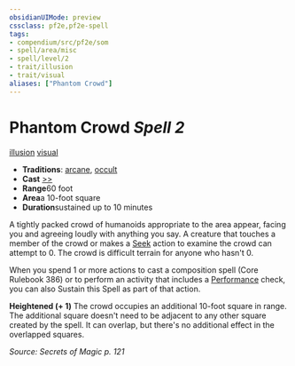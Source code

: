 ```yaml
---
obsidianUIMode: preview
cssclass: pf2e,pf2e-spell
tags:
- compendium/src/pf2e/som
- spell/area/misc
- spell/level/2
- trait/illusion
- trait/visual
aliases: ["Phantom Crowd"]
---
```

# Phantom Crowd *Spell 2*   
[illusion](../../Rules/traits/illusion.md)  [visual](../../Rules/traits/visual.md)  

- **Traditions**: [arcane](../../Rules/traits/arcane.md), [occult](../../Rules/traits/occult.md)
- **Cast** [>>](../../Rules/core-rulebook/chapter-9-playing-the-game.md#Actions "Two-Action") 
- **Range**60 foot
- **Area**a 10-foot square
- **Duration**sustained up to 10 minutes

A tightly packed crowd of humanoids appropriate to the area appear, facing you and agreeing loudly with anything you say. A creature that touches a member of the crowd or makes a [Seek](../../Rules/actions/seek.md) action to examine the crowd can attempt to 0. The crowd is difficult terrain for anyone who hasn't 0.

When you spend 1 or more actions to cast a composition spell (Core Rulebook 386) or to perform an activity that includes a [Performance](../skills.md#Performance) check, you can also Sustain this Spell as part of that action.

**Heightened (+ 1)** The crowd occupies an additional 10-foot square in range. The additional square doesn't need to be adjacent to any other square created by the spell. It can overlap, but there's no additional effect in the overlapped squares.

*Source: Secrets of Magic p. 121*